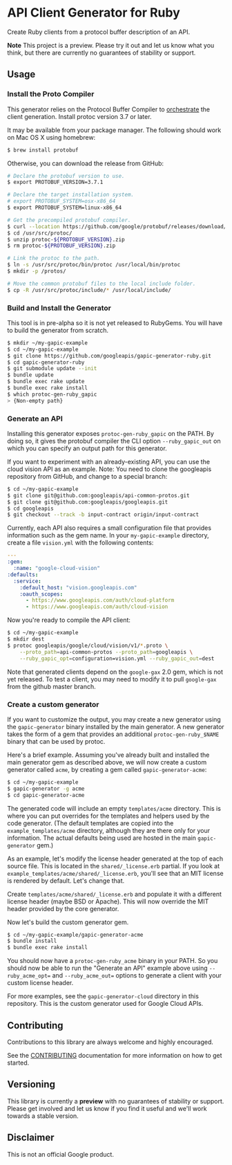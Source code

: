 # API Client Generator for Ruby

Create Ruby clients from a protocol buffer description of an API.

**Note** This project is a preview. Please try it out and let us know what you think,
but there are currently no guarantees of stability or support.

## Usage
### Install the Proto Compiler
This generator relies on the Protocol Buffer Compiler to [orchestrate] the
client generation. Install protoc version 3.7 or later.

It may be available from your package manager. The following should work on Mac
OS X using homebrew:
```sh
$ brew install protobuf
```

Otherwise, you can download the release from GitHub:
```sh
# Declare the protobuf version to use.
$ export PROTOBUF_VERSION=3.7.1

# Declare the target installation system.
# export PROTOBUF_SYSTEM=osx-x86_64
$ export PROTOBUF_SYSTEM=linux-x86_64

# Get the precompiled protobuf compiler.
$ curl --location https://github.com/google/protobuf/releases/download/v${PROTOBUF_VERSION}/protoc-${PROTOBUF_VERSION}-${PROTOBUF_SYSTEM}.zip > usr/src/protoc/protoc-${PROTOBUF_VERSION}.zip
$ cd /usr/src/protoc/
$ unzip protoc-${PROTOBUF_VERSION}.zip
$ rm protoc-${PROTOBUF_VERSION}.zip

# Link the protoc to the path.
$ ln -s /usr/src/protoc/bin/protoc /usr/local/bin/protoc
$ mkdir -p /protos/

# Move the common protobuf files to the local include folder.
$ cp -R /usr/src/protoc/include/* /usr/local/include/
```

[orchestrate]: https://developers.google.com/protocol-buffers/docs/reference/ruby-generated

### Build and Install the Generator
This tool is in pre-alpha so it is not yet released to RubyGems. You will have to
build the generator from scratch.

```sh
$ mkdir ~/my-gapic-example
$ cd ~/my-gapic-example
$ git clone https://github.com/googleapis/gapic-generator-ruby.git
$ cd gapic-generator-ruby
$ git submodule update --init
$ bundle update
$ bundle exec rake update
$ bundle exec rake install
$ which protoc-gen-ruby_gapic
> {Non-empty path}
```

### Generate an API
Installing this generator exposes `protoc-gen-ruby_gapic` on the PATH. By doing
so, it gives the protobuf compiler the CLI option `--ruby_gapic_out` on which
you can specify an output path for this generator.

If you want to experiment with an already-existing API, you can use the cloud
vision API as an example.
Note: You need to clone the googleapis repository from GitHub, and change
to a special branch:
```sh
$ cd ~/my-gapic-example
$ git clone git@github.com:googleapis/api-common-protos.git
$ git clone git@github.com:googleapis/googleapis.git
$ cd googleapis
$ git checkout --track -b input-contract origin/input-contract
```

Currently, each API also requires a small configuration file that provides
information such as the gem name. In your `my-gapic-example` directory, create
a file `vision.yml` with the following contents:
```yaml
---
:gem:
  :name: "google-cloud-vision"
:defaults:
  :service:
    :default_host: "vision.googleapis.com"
    :oauth_scopes:
      - https://www.googleapis.com/auth/cloud-platform
      - https://www.googleapis.com/auth/cloud-vision
```

Now you're ready to compile the API client:
```sh
$ cd ~/my-gapic-example
$ mkdir dest
$ protoc googleapis/google/cloud/vision/v1/*.proto \
    --proto_path=api-common-protos --proto_path=googleapis \
    --ruby_gapic_opt=configuration=vision.yml --ruby_gapic_out=dest
```

Note that generated clients depend on the `google-gax` 2.0 gem, which is not
yet released. To test a client, you may need to modify it to pull `google-gax`
from the github master branch.

### Create a custom generator
If you want to customize the output, you may create a new generator using the
`gapic-generator` binary installed by the main generator. A new generator takes
the form of a gem that provides an additional `protoc-gen-ruby_$NAME` binary
that can be used by protoc.

Here's a brief example. Assuming you've already built and installed the main
generator gem as described above, we will now create a custom generator called
`acme`, by creating a gem called `gapic-generator-acme`:
```sh
$ cd ~/my-gapic-example
$ gapic-generator -g acme
$ cd gapic-generator-acme
```

The generated code will include an empty `templates/acme` directory. This is
where you can put overrides for the templates and helpers used by the code
generator. (The default templates are copied into the `example_templates/acme`
directory, although they are there only for your information. The actual
defaults being used are hosted in the main `gapic-generator` gem.)

As an example, let's modify the license header generated at the top of each
source file. This is located in the `shared/_license.erb` partial. If you look
at `example_templates/acme/shared/_license.erb`, you'll see that an MIT license
is rendered by default. Let's change that.

Create `templates/acme/shared/_license.erb` and populate it with a different
license header (maybe BSD or Apache). This will now override the MIT header
provided by the core generator.

Now let's build the custom generator gem.
```sh
$ cd ~/my-gapic-example/gapic-generator-acme
$ bundle install
$ bundle exec rake install
```

You should now have a `protoc-gen-ruby_acme` binary in your PATH. So you should
now be able to run the "Generate an API" example above using `--ruby_acme_opt=`
and `--ruby_acme_out=` options to generate a client with your custom license
header.

For more examples, see the `gapic-generator-cloud` directory in this
repository. This is the custom generator used for Google Cloud APIs.

## Contributing

Contributions to this library are always welcome and highly encouraged.

See the [CONTRIBUTING](CONTRIBUTING.md) documentation for more information on how to get started.

## Versioning

This library is currently a **preview** with no guarantees of stability or support. Please get
involved and let us know if you find it useful and we'll work towards a stable version.

## Disclaimer

This is not an official Google product.
